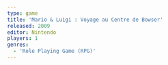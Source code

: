 ```yaml
---
type: game
title: 'Mario & Luigi : Voyage au Centre de Bowser'
released: 2009
editor: Nintendo
players: 1
genres:
  - 'Role Playing Game (RPG)'
---
```

